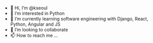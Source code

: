 - 👋 Hi, I’m @kseoul
- 👀 I’m interested in Python
- 🌱 I’m currently learning software engineering with Django, React, Python, Angular and JS
- 💞️ I’m looking to collaborate
- 📫 How to reach me ...

<!---
kseoul/kseoul is a ✨ special ✨ repository because its `README.md` (this file) appears on your GitHub profile.
You can click the Preview link to take a look at your changes.
--->
